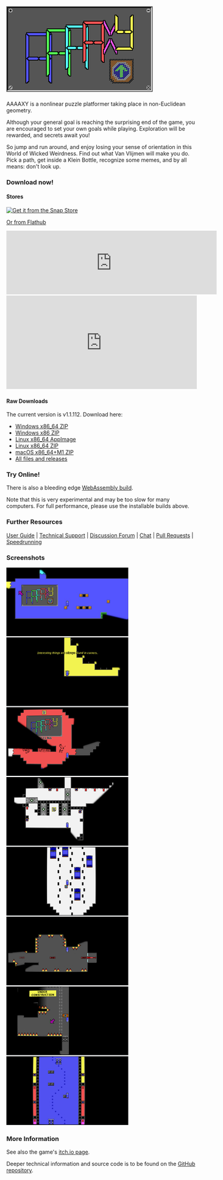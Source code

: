 ## ![AAAAXY](logo.png)

AAAAXY is a nonlinear puzzle platformer taking place in non-Euclidean
geometry.

Although your general goal is reaching the surprising end of the game,
you are encouraged to set your own goals while playing. Exploration will
be rewarded, and secrets await you\!

So jump and run around, and enjoy losing your sense of orientation in
this World of Wicked Weirdness. Find out what Van Vlijmen will make you
do. Pick a path, get inside a Klein Bottle, recognize some memes, and by
all means: don't look up.

### Download now\!

#### Stores

[![Get it from the Snap
Store](https://snapcraft.io/static/images/badges/en/snap-store-black.svg)](https://snapcraft.io/aaaaxy)

[Or from
Flathub](https://flathub.org/apps/details/io.github.divverent.aaaaxy)

<iframe frameborder="0" src="https://itch.io/embed/1199736?dark=true" width="552" height="167"><a href="https://divverent.itch.io/aaaaxy">AAAAXY by divVerent</a></iframe>

<iframe src="https://widgets.gamejolt.com/package/v1?key=QeYBbCEb" frameborder="0" width="500" height="245"></iframe>

#### Raw Downloads

<!-- BEGIN DOWNLOAD LINKS TEMPLATE
The current version is VERSION. Download here:

  - [Windows x86_64 ZIP](https://github.com/divVerent/aaaaxy/releases/download/VERSION/aaaaxy-windows-amd64-VERSION.zip)
  - [Windows x86 ZIP](https://github.com/divVerent/aaaaxy/releases/download/VERSION/aaaaxy-windows-386-VERSION.zip)
  - [Linux x86_64 AppImage](https://github.com/divVerent/aaaaxy/releases/download/VERSION/AAAAXY-x86_64.AppImage)
  - [Linux x86_64 ZIP](https://github.com/divVerent/aaaaxy/releases/download/VERSION/aaaaxy-linux-amd64-VERSION.zip)
  - [macOS x86_64+M1 ZIP](https://github.com/divVerent/aaaaxy/releases/download/VERSION/aaaaxy-darwin-VERSION.zip)
  - [All files and releases](https://github.com/divVerent/aaaaxy/releases)
END DOWNLOAD LINKS TEMPLATE -->

<!-- BEGIN DOWNLOAD LINKS -->

The current version is v1.1.112. Download here:

  - [Windows x86\_64
    ZIP](https://github.com/divVerent/aaaaxy/releases/download/v1.1.112/aaaaxy-windows-amd64-v1.1.112.zip)
  - [Windows x86
    ZIP](https://github.com/divVerent/aaaaxy/releases/download/v1.1.112/aaaaxy-windows-386-v1.1.112.zip)
  - [Linux x86\_64
    AppImage](https://github.com/divVerent/aaaaxy/releases/download/v1.1.112/AAAAXY-x86_64.AppImage)
  - [Linux x86\_64
    ZIP](https://github.com/divVerent/aaaaxy/releases/download/v1.1.112/aaaaxy-linux-amd64-v1.1.112.zip)
  - [macOS x86\_64+M1
    ZIP](https://github.com/divVerent/aaaaxy/releases/download/v1.1.112/aaaaxy-darwin-v1.1.112.zip)
  - [All files and
    releases](https://github.com/divVerent/aaaaxy/releases)

<!-- END DOWNLOAD LINKS -->

### Try Online\!

There is also a bleeding edge [WebAssembly
build](https://rm.cloudns.org/aaaaxy/current/aaaaxy.html).

Note that this is very experimental and may be too slow for many
computers. For full performance, please use the installable builds
above.

### Further Resources

[User Guide](userguide.md) | [Technical
Support](https://github.com/divVerent/aaaaxy/issues) | [Discussion
Forum](https://github.com/divVerent/aaaaxy/discussions) |
[Chat](https://matrix.to/#/#aaaaxy:matrix.org) | [Pull
Requests](https://github.com/divVerent/aaaaxy/pulls) |
[Speedrunning](speedrunning.md)

### Screenshots

[![shot1](screenshots/shot1.jpg)](https://raw.githubusercontent.com/divVerent/aaaaxy/main/docs/screenshots/shot1.png)
[![shot2](screenshots/shot2.jpg)](https://raw.githubusercontent.com/divVerent/aaaaxy/main/docs/screenshots/shot2.png)
[![shot3](screenshots/shot3.jpg)](https://raw.githubusercontent.com/divVerent/aaaaxy/main/docs/screenshots/shot3.png)
[![shot4](screenshots/shot4.jpg)](https://raw.githubusercontent.com/divVerent/aaaaxy/main/docs/screenshots/shot4.png)
[![shot5](screenshots/shot5.jpg)](https://raw.githubusercontent.com/divVerent/aaaaxy/main/docs/screenshots/shot5.png)
[![shot6](screenshots/shot6.jpg)](https://raw.githubusercontent.com/divVerent/aaaaxy/main/docs/screenshots/shot6.png)
[![shot7](screenshots/shot7.jpg)](https://raw.githubusercontent.com/divVerent/aaaaxy/main/docs/screenshots/shot7.png)
[![shot8](screenshots/shot8.jpg)](https://raw.githubusercontent.com/divVerent/aaaaxy/main/docs/screenshots/shot8.png)

### More Information

See also the game's [itch.io page](https://divVerent.itch.io/aaaaxy).

Deeper technical information and source code is to be found on the
[GitHub repository](https://github.com/divVerent/aaaaxy).
